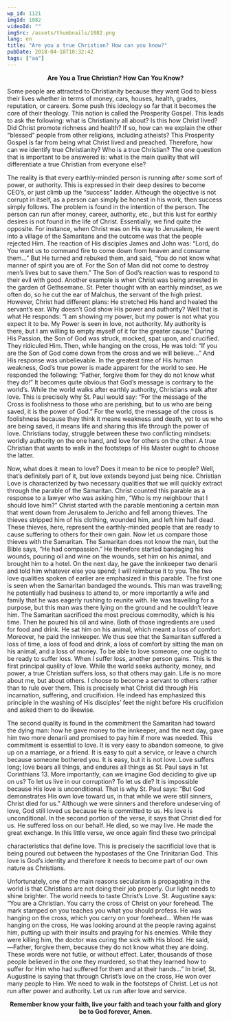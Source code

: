 ```yaml
---
wp_id: 1121
imgId: 1082
videoId: ""
imgSrc: /assets/thumbnails/1082.png
lang: en
title: "Are you a true Christian? How can you know?"
pubDate: 2018-04-18T10:32:42
tags: ["aa"]
---
```


<!-- page: 6 -->

<p style="text-align: center;"><strong>Are You a True Christian? How Can You Know?</strong></p>
<p>Some people are attracted to Christianity because they want God to bless their lives whether in terms of money, cars, houses, health, grades, reputation, or careers. Some push this ideology so far that it becomes the core of their theology. This notion is called the Prosperity Gospel. This leads to ask the following: what is Christianity all about? Is this how Christ lived? Did Christ promote richness and health? If so, how can we explain the other “blessed” people from other religions, including atheists? This Prosperity Gospel is far from being what Christ lived and preached. Therefore, how can we identify true Christianity? Who is a true Christian? The one question that is important to be answered is: what is the main quality that will differentiate a true Christian from everyone else?</p>
<p>The reality is that every earthly-minded person is running after some sort of power, or authority. This is expressed in their deep desires to become CEO’s, or just climb up the “success” ladder. Although the objective is not corrupt in itself, as a person can simply be honest in his work, then success simply follows. The problem is found in the intention of the person. The person can run after money, career, authority, etc., but this lust for earthly desires is not found in the life of Christ. Essentially, we find quite the opposite. For instance, when Christ was on His way to Jerusalem, He went into a village of the Samaritans and the outcome was that the people rejected Him. The reaction of His disciples James and John was: “Lord, do You want us to command fire to come down from heaven and consume them…” But He turned and rebuked them, and said, “You do not know what manner of spirit you are of. For the Son of Man did not come to destroy men&#8217;s lives but to save them.” The Son of God’s reaction was to respond to their evil with good. Another example is when Christ was being arrested in the garden of Gethsemane. St. Peter thought with an earthly mindset, as we often do, so he cut the ear of Malchus, the servant of the high priest. However, Christ had different plans: He stretched His hand and healed the servant’s ear. Why doesn’t God show His power and authority? Well that is what He responds: “I am showing my power, but my power is not what you expect it to be. My Power is seen in love, not authority. My authority is there, but I am willing to empty myself of it for the greater cause.” During His Passion, the Son of God was struck, mocked, spat upon, and crucified. They ridiculed Him. Then, while hanging on the cross, He was told: “If you are the Son of God come down from the cross and we will believe…” And His response was unbelievable. In the greatest time of His human weakness, God’s true power is made apparent for the world to see. He responded the following: “Father, forgive them for they do not know what they do!” It becomes quite obvious that God’s message is contrary to the world’s. While the world walks after earthly authority, Christians walk after love. This is precisely why St. Paul would say: “For the message of the Cross is foolishness to those who are perishing, but to us who are being saved, it is the power of God.” For the world, the message of the cross is foolishness because they think it means weakness and death, yet to us who are being saved, it means life and sharing this life through the power of love. Christians today, struggle between these two conflicting mindsets: worldly authority on the one hand, and love for others on the other. A true Christian that wants to walk in the footsteps of His Master ought to choose the latter.</p>
<p>Now, what does it mean to love? Does it mean to be nice to people? Well, that’s definitely part of it, but love extends beyond just being nice. Christian Love is characterized by two necessary qualities that we will quickly extract through the parable of the Samaritan. Christ counted this parable as a response to a lawyer who was asking him, “Who is my neighbour that I should love him?” Christ started with the parable mentioning a certain man that went down from Jerusalem to Jericho and fell among thieves. The thieves stripped him of his clothing, wounded him, and left him half dead. These thieves, here, represent the earthly-minded people that are ready to cause suffering to others for their own gain. Now let us compare those thieves with the Samaritan. The Samaritan does not know the man, but the Bible says, “He had compassion.” He therefore started bandaging his wounds, pouring oil and wine on the wounds, set him on his animal, and brought him to a hotel. On the next day, he gave the innkeeper two denarii and told him whatever else you spend; I will reimburse it to you. The two love qualities spoken of earlier are emphasized in this parable. The first one is seen when the Samaritan bandaged the wounds. This man was travelling; he potentially had business to attend to, or more importantly a wife and family that he was eagerly rushing to reunite with. He was travelling for a purpose, but this man was there lying on the ground and he couldn’t leave him. The Samaritan sacrificed the most precious commodity, which is his time. Then he poured his oil and wine. Both of those ingredients are used for food and drink. He sat him on his animal, which meant a loss of comfort. Moreover, he paid the innkeeper. We thus see that the Samaritan suffered a loss of time, a loss of food and drink, a loss of comfort by sitting the man on his animal, and a loss of money. To be able to love someone, one ought to be ready to suffer loss. When I suffer loss, another person gains. This is the first principal quality of love. While the world seeks authority, money, and power, a true Christian suffers loss, so that others may gain. Life is no more about me, but about others. I choose to become a servant to others rather than to rule over them. This is precisely what Christ did through His incarnation, suffering, and crucifixion. He indeed has emphasized this principle in the washing of His disciples’ feet the night before His crucifixion and asked them to do likewise.</p>
<p>The second quality is found in the commitment the Samaritan had toward the dying man: how he gave money to the innkeeper, and the next day, gave him two more denarii and promised to pay him if more was needed. This commitment is essential to love. It is very easy to abandon someone, to give up on a marriage, or a friend. It is easy to quit a service, or leave a church because someone bothered you. It is easy, but it is not love. Love suffers long; love bears all things, and endures all things as St. Paul says in 1st Corinthians 13. More importantly, can we imagine God deciding to give up on us? To let us live in our corruption? To let us die? It is impossible because His love is unconditional. That is why St. Paul says: “But God demonstrates His own love toward us, in that while we were still sinners, Christ died for us.” Although we were sinners and therefore undeserving of love, God still loved us because He is committed to us. His love is unconditional. In the second portion of the verse, it says that Christ died for us. He suffered loss on our behalf. He died, so we may live. He made the great exchange. In this little verse, we once again find these two principal</p>
<p>characteristics that define love. This is precisely the sacrificial love that is being poured out between the hypostases of the One Trinitarian God. This love is God’s identity and therefore it needs to become part of our own nature as Christians.</p>
<p>Unfortunately, one of the main reasons secularism is propagating in the world is that Christians are not doing their job properly. Our light needs to shine brighter. The world needs to taste Christ’s Love. St. Augustine says: “You are a Christian. You carry the cross of Christ on your forehead. The mark stamped on you teaches you what you should profess. He was hanging on the cross, which you carry on your forehead… When He was hanging on the cross, He was looking around at the people raving against him, putting up with their insults and praying for his enemies. While they were killing him, the doctor was curing the sick with His blood. He said, ―Father, forgive them, because they do not know what they are doing. These words were not futile, or without effect. Later, thousands of those people believed in the one they murdered, so that they learned how to suffer for Him who had suffered for them and at their hands&#8230;” In brief, St. Augustine is saying that through Christ’s love on the cross, He won over many people to Him. We need to walk in the footsteps of Christ. Let us not run after power and authority. Let us run after love and service.</p>
<p style="text-align: center;"><strong>Remember know your faith, live your faith and teach your faith and glory be to God forever, Amen.</strong></p>
